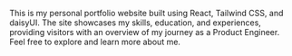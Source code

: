 This is my personal portfolio website built using React, Tailwind CSS, and daisyUI. The site showcases my skills, education, and experiences, providing visitors with an overview of my journey as a Product Engineer. Feel free to explore and learn more about me. 
